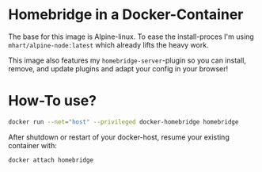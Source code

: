 # Homebridge in a Docker-Container

The base for this image is Alpine-linux.
To ease the install-proces I'm using `mhart/alpine-node:latest` which already lifts the heavy work.

This image also features my `homebridge-server`-plugin so you can install, remove, and update plugins and adapt your config in your browser!

# How-To use?

```Bash
docker run --net="host" --privileged docker-homebridge homebridge
```

After shutdown or restart of your docker-host, resume your existing container with:

```Bash
docker attach homebridge
```
